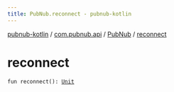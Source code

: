 ```yaml
---
title: PubNub.reconnect - pubnub-kotlin
---
```


[pubnub-kotlin](../../index.html) / [com.pubnub.api](../index.html) / [PubNub](index.html) / [reconnect](./reconnect.html)

# reconnect

`fun reconnect(): `[`Unit`](https://kotlinlang.org/api/latest/jvm/stdlib/kotlin/-unit/index.html)